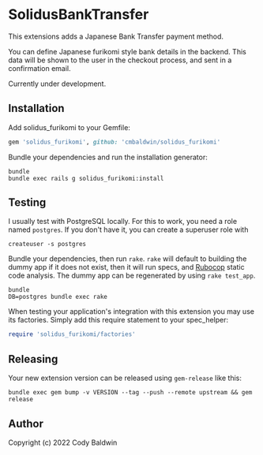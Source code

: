SolidusBankTransfer
===================

This extensions adds a Japanese Bank Transfer payment method.

You can define Japanese furikomi style bank details in the backend. This data will be shown to the user in the checkout process, and sent in a confirmation email.

Currently under development.

Installation
------------

Add solidus_furikomi to your Gemfile:

```ruby
gem 'solidus_furikomi', github: 'cmbaldwin/solidus_furikomi'
```

Bundle your dependencies and run the installation generator:

```shell
bundle
bundle exec rails g solidus_furikomi:install
```

Testing
-------

I usually test with PostgreSQL locally. For this to work, you need a role named `postgres`. If you don't have it, you can create a superuser role with

```shell
createuser -s postgres
```

Bundle your dependencies, then run `rake`. `rake` will default to building the dummy app if it does not exist, then it will run specs, and [Rubocop](https://github.com/bbatsov/rubocop) static code analysis. The dummy app can be regenerated by using `rake test_app`.

```shell
bundle
DB=postgres bundle exec rake
```

When testing your application's integration with this extension you may use its factories.
Simply add this require statement to your spec_helper:

```ruby
require 'solidus_furikomi/factories'
```

Releasing
---------

Your new extension version can be released using `gem-release` like this:

```shell
bundle exec gem bump -v VERSION --tag --push --remote upstream && gem release
```

Author
------

Copyright (c) 2022 Cody Baldwin

